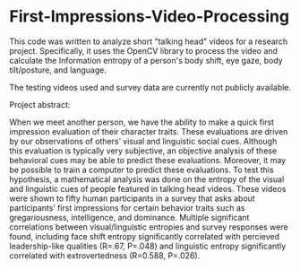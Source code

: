 # First-Impressions-Video-Processing

This code was written to analyze short "talking head" videos for a research project. Specifically, it uses the OpenCV library
to process the video and calculate the Information entropy of a person's body shift,
eye gaze, body tilt/posture, and language.

The testing videos used and survey data are currently not publicly available. 

Project abstract:

When we meet another person, we have the ability to make a quick first impression evaluation of 
their character traits. These evaluations are driven by our observations of others’ visual and
linguistic social cues. Although this evaluation is typically very subjective, an objective analysis
of these behavioral cues may be able to predict these evaluations. Moreover, it may be possible
to train a computer to predict these evaluations. To test this hypothesis, a mathematical analysis
was done on the entropy of the visual and linguistic cues of people featured in talking
head videos. These videos were shown to fifty human participants in a survey that asks about
participants’ first impressions for certain behavior traits such as gregariousness, intelligence, and dominance.
Multiple significant correlations between visual/linguistic entropies and survey responses were found, including face shift entropy significantly correlated with percieved leadership-like qualities (R=.67, P=.048) and linguistic entropy significantly correlated with extrovertedness (R=0.588, P=.026). 
